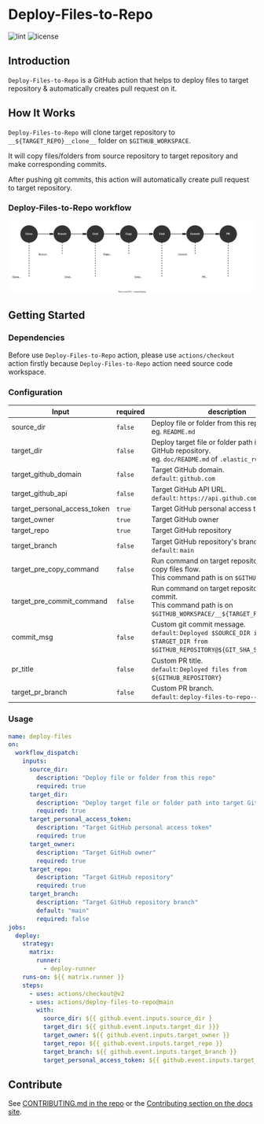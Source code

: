 # Deploy-Files-to-Repo

![lint](https://github.com/neohsu/deploy-files-to-repo/actions/workflows/lint.yml/badge.svg) ![license](https://img.shields.io/badge/license-MIT-brightgreen)

## Introduction

`Deploy-Files-to-Repo` is a GitHub action that helps to deploy files to target repository & automatically creates pull request on it.

## How It Works

`Deploy-Files-to-Repo` will clone target repository to `__${TARGET_REPO}__clone__` folder on `$GITHUB_WORKSPACE`.

It will copy files/folders from source repository to target repository and make corresponding commits.

After pushing git commits, this action will automatically create pull request to target repository.

### Deploy-Files-to-Repo workflow

![Deploy-Files-to-Repo workflow](./deploy-files-to-repo-workflow.svg?raw=true)

## Getting Started

### Dependencies

Before use `Deploy-Files-to-Repo` action, please use `actions/checkout` action firstly because `Deploy-Files-to-Repo` action need source code workspace.

### Configuration

| Input                        | required | description                                                                                                                   |
| ---------------------------- | -------- | ----------------------------------------------------------------------------------------------------------------------------- |
| source_dir                   | `false`  | Deploy file or folder from this repository.<br/> eg. `README.md`                                                              |
| target_dir                   | `false`  | Deploy target file or folder path into target GitHub repository.<br/>eg. `doc/README.md` of `.elastic_runner`                 |
| target_github_domain         | `false`  | Target GitHub domain.<br/>`default`: `github.com`                                                                             |
| target_github_api            | `false`  | Target GitHub API URL.<br/>`default`: `https://api.github.com`                                                                |
| target_personal_access_token | `true`   | Target GitHub personal access token                                                                                           |
| target_owner                 | `true`   | Target GitHub owner                                                                                                           |
| target_repo                  | `true`   | Target GitHub repository                                                                                                      |
| target_branch                | `false`  | Target GitHub repository's branch. <br/>`default`: `main`                                                                     |
| target_pre_copy_command      | `false`  | Run command on target repository before copy files flow.<br/>This command path is on `$GITHUB_WORKSPACE`                      |
| target_pre_commit_command    | `false`  | Run command on target repository before git commit.<br/>This command path is on `$GITHUB_WORKSPACE/__${TARGET_REPO}__clone__` |
| commit_msg                   | `false`  | Custom git commit message.<br/>`default`: `Deployed $SOURCE_DIR into $TARGET_DIR from $GITHUB_REPOSITORY@${GIT_SHA_SHORT}`    |
| pr_title                     | `false`  | Custom PR title.<br/>`default`: `Deployed files from ${GITHUB_REPOSITORY}`                                                    |
| target_pr_branch             | `false`  | Custom PR branch.<br/>`default`: `deploy-files-to-repo--branches`                                                             |

### Usage

```yaml
name: deploy-files
on:
  workflow_dispatch:
    inputs:
      source_dir:
        description: "Deploy file or folder from this repo"
        required: true
      target_dir:
        description: "Deploy target file or folder path into target GitHub repository"
        required: true
      target_personal_access_token:
        description: "Target GitHub personal access token"
        required: true
      target_owner:
        description: "Target GitHub owner"
        required: true
      target_repo:
        description: "Target GitHub repository"
        required: true
      target_branch:
        description: "Target GitHub repository branch"
        default: "main"
        required: false
jobs:
  deploy:
    strategy:
      matrix:
        runner:
          - deploy-runner
    runs-on: ${{ matrix.runner }}
    steps:
      - uses: actions/checkout@v2
      - uses: actions/deploy-files-to-repo@main
        with:
          source_dir: ${{ github.event.inputs.source_dir }
          target_dir: ${{ github.event.inputs.target_dir }}}
          target_owner: ${{ github.event.inputs.target_owner }}
          target_repo: ${{ github.event.inputs.target_repo }}
          target_branch: ${{ github.event.inputs.target_branch }}
          target_personal_access_token: ${{ github.event.inputs.target_personal_access_token }}
```

## Contribute

See [CONTRIBUTING.md in the repo](CONTRIBUTING.md) or the [Contributing section on the docs site](DOCUMENTATION.md).
